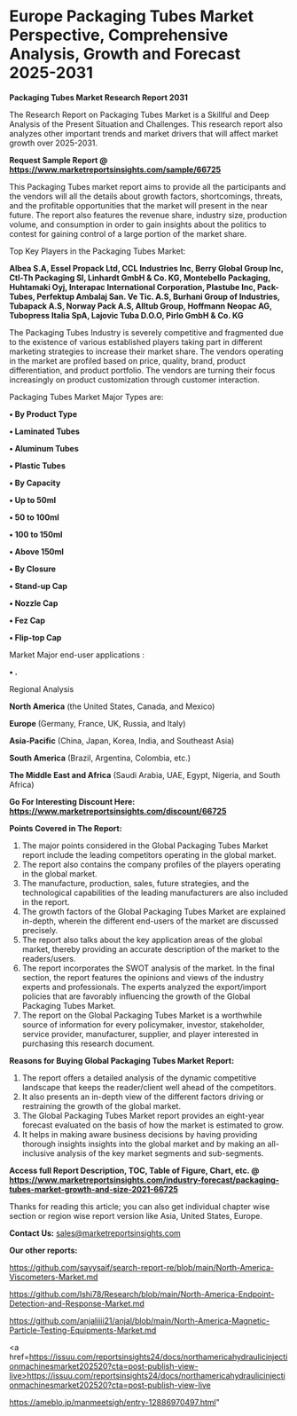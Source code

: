 # Europe Packaging Tubes Market Perspective, Comprehensive Analysis, Growth and Forecast 2025-2031

<strong>Packaging Tubes Market Research Report 2031</strong>

The Research Report on Packaging Tubes Market is a Skillful and Deep Analysis of the Present Situation and Challenges. This research report also analyzes other important trends and market drivers that will affect market growth over 2025-2031.

<strong>Request Sample Report @ <a href=https://www.marketreportsinsights.com/sample/66725>https://www.marketreportsinsights.com/sample/66725</a></strong>

This Packaging Tubes market report aims to provide all the participants and the vendors will all the details about growth factors, shortcomings, threats, and the profitable opportunities that the market will present in the near future. The report also features the revenue share, industry size, production volume, and consumption in order to gain insights about the politics to contest for gaining control of a large portion of the market share.

Top Key Players in the Packaging Tubes Market:

<strong>Albea S.A, Essel Propack Ltd, CCL Industries Inc, Berry Global Group Inc, Ctl-Th Packaging SI, Linhardt GmbH & Co. KG, Montebello Packaging, Huhtamaki Oyj, Interapac International Corporation, Plastube Inc, Pack-Tubes, Perfektup Ambalaj San. Ve Tic. A.S, Burhani Group of Industries, Tubapack A.S, Norway Pack A.S, Alltub Group, Hoffmann Neopac AG, Tubopress Italia SpA, Lajovic Tuba D.O.O, Pirlo GmbH & Co. KG</strong>

The Packaging Tubes Industry is severely competitive and fragmented due to the existence of various established players taking part in different marketing strategies to increase their market share. The vendors operating in the market are profiled based on price, quality, brand, product differentiation, and product portfolio. The vendors are turning their focus increasingly on product customization through customer interaction.

Packaging Tubes Market Major Types are:

<strong>• By Product Type

• Laminated Tubes

• Aluminum Tubes

• Plastic Tubes

• By Capacity

• Up to 50ml

• 50 to 100ml

• 100 to 150ml

• Above 150ml

• By Closure

• Stand-up Cap

• Nozzle Cap

• Fez Cap

• Flip-top Cap</strong>

Market Major end-user applications :

<strong>• .</strong>

Regional Analysis

</u><strong><b>North America</b></strong> (the United States, Canada, and Mexico)

<strong><b>Europe </b></strong>(Germany, France, UK, Russia, and Italy)

<strong><b>Asia-Pacific</b></strong> (China, Japan, Korea, India, and Southeast Asia)

<strong><b>South America</b></strong> (Brazil, Argentina, Colombia, etc.)

<strong><b>The Middle East and Africa</b></strong> (Saudi Arabia, UAE, Egypt, Nigeria, and South Africa)

<strong>Go For Interesting Discount Here: <a href=https://www.marketreportsinsights.com/discount/66725>https://www.marketreportsinsights.com/discount/66725</a></strong>

<strong>Points Covered in The Report:</strong>
<ol>
  <li>The major points considered in the Global Packaging Tubes Market report include the leading competitors operating in the global market.</li>
  <li>The report also contains the company profiles of the players operating in the global market.</li>
  <li>The manufacture, production, sales, future strategies, and the technological capabilities of the leading manufacturers are also included in the report.</li>
  <li>The growth factors of the Global Packaging Tubes Market are explained in-depth, wherein the different end-users of the market are discussed precisely.</li>
  <li>The report also talks about the key application areas of the global market, thereby providing an accurate description of the market to the readers/users.</li>
  <li>The report incorporates the SWOT analysis of the market. In the final section, the report features the opinions and views of the industry experts and professionals. The experts analyzed the export/import policies that are favorably influencing the growth of the Global Packaging Tubes Market.</li>
  <li>The report on the Global Packaging Tubes Market is a worthwhile source of information for every policymaker, investor, stakeholder, service provider, manufacturer, supplier, and player interested in purchasing this research document.</li>
</ol>
<strong>Reasons for Buying Global Packaging Tubes Market Report:</strong>

<ol>
  <li>The report offers a detailed analysis of the dynamic competitive landscape that keeps the reader/client well ahead of the competitors.</li>
  <li>It also presents an in-depth view of the different factors driving or restraining the growth of the global market.</li>
  <li>The Global Packaging Tubes Market report provides an eight-year forecast evaluated on the basis of how the market is estimated to grow.</li>
  <li>It helps in making aware business decisions by having providing thorough insights insights into the global market and by making an all-inclusive analysis of the key market segments and sub-segments.</li>
</ol>
<strong>Access full Report Description, TOC, Table of Figure, Chart, etc. @ <a href=https://www.marketreportsinsights.com/industry-forecast/packaging-tubes-market-growth-and-size-2021-66725>https://www.marketreportsinsights.com/industry-forecast/packaging-tubes-market-growth-and-size-2021-66725</a></strong>


Thanks for reading this article; you can also get individual chapter wise section or region wise report version like Asia, United States, Europe.

<strong>Contact Us:</strong>
sales@marketreportsinsights.com

<strong>Our other reports:</strong>

<a href=https://github.com/sayysaif/search-report-re/blob/main/North-America-Viscometers-Market.md>https://github.com/sayysaif/search-report-re/blob/main/North-America-Viscometers-Market.md</a>

<a href=https://github.com/Ishi78/Research/blob/main/North-America-Endpoint-Detection-and-Response-Market.md>https://github.com/Ishi78/Research/blob/main/North-America-Endpoint-Detection-and-Response-Market.md</a>

<a href=https://github.com/anjaliiii21/anjal/blob/main/North-America-Magnetic-Particle-Testing-Equipments-Market.md>https://github.com/anjaliiii21/anjal/blob/main/North-America-Magnetic-Particle-Testing-Equipments-Market.md</a>

<a href=https://issuu.com/reportsinsights24/docs/northamericahydraulicinjectionmachinesmarket202520?cta=post-publish-view-live>https://issuu.com/reportsinsights24/docs/northamericahydraulicinjectionmachinesmarket202520?cta=post-publish-view-live</a>

<a href=https://ameblo.jp/manmeetsigh/entry-12886970497.html>https://ameblo.jp/manmeetsigh/entry-12886970497.html</a>"
